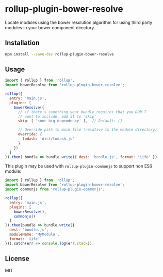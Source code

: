 # rollup-plugin-bower-resolve

Locate modules using the bower resolution algorithm for using third party modules in your bower component directory.

## Installation

```bash
npm install --save-dev rollup-plugin-bower-resolve
```

## Usage

```js
import { rollup } from 'rollup';
import bowerResolve from 'rollup-plugin-bower-resolve';

rollup({
  entry: 'main.js',
  plugins: [
    bowerResolve({
      // if there's something your bundle requires that you DON'T
      // want to include, add it to 'skip'
      skip: [ 'some-big-dependency' ],  // Default: []

      // Override path to main file (relative to the module directory).
      override: {
        lodash: 'dist/lodash.js'
      }
    })
  ]
}).then( bundle => bundle.write({ dest: 'bundle.js', format: 'iife' }) );
```

This plugin may be used with `rollup-plugin-commonjs` to support non ES6 module:

```js
import { rollup } from 'rollup';
import bowerResolve from 'rollup-plugin-bower-resolve';
import commonjs from 'rollup-plugin-commonjs';

rollup({
  entry: 'main.js',
  plugins: [
    bowerResolve(),
    commonjs()
  ]
}).then(bundle => bundle.write({
  dest: 'bundle.js',
  moduleName: 'MyModule',
  format: 'iife'
})).catch(err => console.log(err.stack));
```

## License

MIT
